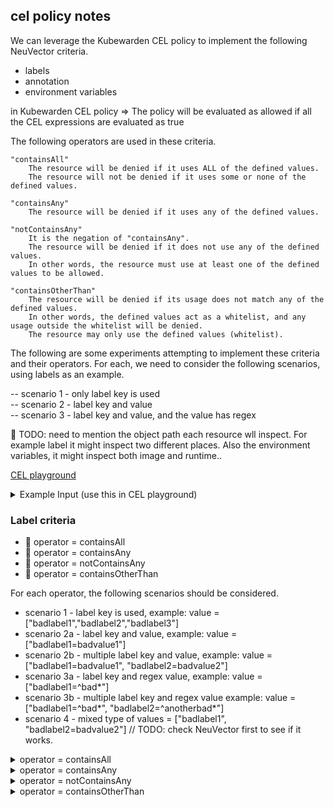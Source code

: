 ## cel policy notes

We can leverage the Kubewarden CEL policy to implement the following NeuVector criteria.
- labels
- annotation
- environment variables

in Kubewarden CEL policy => The policy will be evaluated as allowed if all the CEL expressions are evaluated as true

The following operators are used in these criteria.

```
"containsAll"
    The resource will be denied if it uses ALL of the defined values.
    The resource will not be denied if it uses some or none of the defined values.

"containsAny"
    The resource will be denied if it uses any of the defined values.

"notContainsAny"
    It is the negation of "containsAny".
    The resource will be denied if it does not use any of the defined values.
    In other words, the resource must use at least one of the defined values to be allowed.

"containsOtherThan"
    The resource will be denied if its usage does not match any of the defined values.
    In other words, the defined values act as a whitelist, and any usage outside the whitelist will be denied.
    The resource may only use the defined values (whitelist).
```

The following are some experiments attempting to implement these criteria and their operators. 
For each, we need to consider the following scenarios, using labels as an example.

-- scenario 1 - only label key is used  
-- scenario 2 - label key and value  
-- scenario 3 - label key and value, and the value has regex  

🚧 TODO: need to mention the object path each resource wll inspect. For example label it might inspect two different places.
Also the environment variables, it might inspect both image and runtime..

[CEL playground](https://playcel.undistro.io/)

<details><summary>Example Input (use this in CEL playground)</summary>

```
params:
  allowedRegistries: 
    - myregistry.com
    - docker.io # use 'docker.io' for Docker Hub
object:
  apiVersion: apps/v1
  kind: Deployment
  metadata:
    name: nginx
  spec:
    template:
      metadata:
        name: nginx
        labels:
          app: nginx
          badlabel1: badvalue1
          badlabel2: aa
          badlabel3: bb
      spec:
        containers:
          - name: nginx
            image: nginx # the expression looks for this field
    selector:
      matchLabels:
        app: nginx
```

</details>

### Label criteria

* 🔴 operator = containsAll
* 🔴 operator = containsAny
* 🔴 operator = notContainsAny
* 🔴 operator = containsOtherThan

For each operator, the following scenarios should be considered.

* scenario 1 -  label key is used, example: value = ["badlabel1","badlabel2","badlabel3"]   
* scenario 2a - label key and value, example: value = ["badlabel1=badvalue1"]  
* scenario 2b - multiple label key and value, example: value = ["badlabel1=badvalue1", "badlabel2=badvalue2"]  
* scenario 3a - label key and regex value, example: value = ["badlabel1=^bad*"]  
* scenario 3b - multiple label key and regex value example: value = ["badlabel1=^bad*", "badlabel2=^anotherbad*"]  
* scenario 4  - mixed type of values = ["badlabel1", "badlabel2=badvalue2"]  // TODO: check NeuVector first to see if it works.

<details><summary>operator = containsAll</summary>

```
//"costcenter" in object.spec.template.metadata.labels && object.spec.template.metadata.labels["costcenter"].matches("^aaa")

// scenario 1 - only label key is used
// value = ["badlabel1","badlabel2","badlabel3"]   
!["badlabel1","badlabel2","badlabel3"].all(x, x in object.spec.template.metadata.labels)

// scenario 2a - label key and value
// value = ["badlabel1=badvalue1"]  
!("badlabel1" in object.spec.template.metadata.labels && 
object.spec.template.metadata.labels["badlabel1"]=="badvalue1")

// scenario 2b - label key and value
// if we have multiple value
// value = ["badlabel1=badvalue1", "badlabel2=badvalue2"]  
!(("badlabel1" in object.spec.template.metadata.labels && object.spec.template.metadata.labels["badlabel1"]=="badvalue1")
    &&
("badlabel2" in object.spec.template.metadata.labels && object.spec.template.metadata.labels["badlabel2"]=="badvalue2"))

// scenario 3a - label key and regex value
// value = ["badlabel1=bad*"]  
!("badlabel1" in object.spec.template.metadata.labels && 
object.spec.template.metadata.labels["badlabel1"].matches("^bad.+"))

// TODO:
// scenario 3b - multiple label key and regex value example
// value = ["badlabel1=^bad*", "badlabel2=^anotherbad*"]  

// TODO:
// scenario 4  - mixed type of values
// values = ["badlabel1", "badlabel2=badvalue2"]


// Some regex notes
^bad* matches any string starting with "bad" and optionally followed by "d"s (including the case where "bad" is followed by no "d"s at all, as in "ba").

^bad.+ ensures that the string starts with "bad" and is followed by at least one character (not just "bad" itself).
```

</details>

<details><summary>operator = containsAny</summary>

```
TODO:
```
</details>

<details><summary>operator = notContainsAny</summary>

```
TODO:
```
</details>

<details><summary>operator = containsOtherThan</summary>

```
TODO:
```
</details>